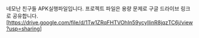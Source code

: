 네모난 친구들 APK실행파일입니다.
프로젝트 파일은 용량 문제로 구글 드라이브 링크로 공유합니다.
[https://drive.google.com/file/d/1Tw1ZRqFHTVOhIn59ycyIlinR8jqzTC6j/view?usp=sharing]